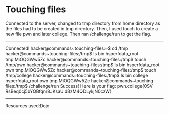 # Touching files
Connected to the server, changed to tmp directory from home directory as the files had to be created in tmp directory. Then, I used touch to create a new file pwn and later college. Then ran /challenge/run to get the flag.
***
Connected!
hacker@commands~touching-files:~$ cd /tmp
hacker@commands~touching-files:/tmp$ ls
bin  hsperfdata_root  tmp.MiOQGWw5Zc
hacker@commands~touching-files:/tmp$ touch /tmp/pwn
hacker@commands~touching-files:/tmp$ ls
bin  hsperfdata_root  pwn  tmp.MiOQGWw5Zc
hacker@commands~touching-files:/tmp$ touch /tmp/college
hacker@commands~touching-files:/tmp$ ls
bin  college  hsperfdata_root  pwn  tmp.MiOQGWw5Zc
hacker@commands~touching-files:/tmp$ /challenge/run
Success! Here is your flag:
pwn.college{0SV-RsBeq0cj5bYQBfqnr8JKsaU.dBzM4QDLykjN0czW}
***
Resources used:Dojo
